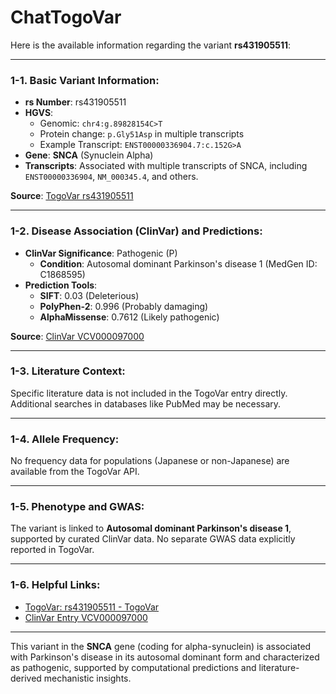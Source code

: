 # ChatTogoVar

Here is the available information regarding the variant **rs431905511**:

---

### 1-1. **Basic Variant Information**:
- **rs Number**: rs431905511  
- **HGVS**:
  - Genomic: `chr4:g.89828154C>T`
  - Protein change: `p.Gly51Asp` in multiple transcripts
  - Example Transcript: `ENST00000336904.7:c.152G>A`  
- **Gene**: **SNCA** (Synuclein Alpha)  
- **Transcripts**: Associated with multiple transcripts of SNCA, including `ENST00000336904`, `NM_000345.4`, and others.

**Source**: [TogoVar rs431905511](https://identifiers.org/dbsnp/rs431905511)

---

### 1-2. **Disease Association (ClinVar) and Predictions**:
- **ClinVar Significance**: Pathogenic (P)  
  - **Condition**: Autosomal dominant Parkinson's disease 1 (MedGen ID: C1868595)  
- **Prediction Tools**:
  - **SIFT**: 0.03 (Deleterious)  
  - **PolyPhen-2**: 0.996 (Probably damaging)  
  - **AlphaMissense**: 0.7612 (Likely pathogenic)  

**Source**: [ClinVar VCV000097000](https://www.ncbi.nlm.nih.gov/clinvar/variation/97000)

---

### 1-3. **Literature Context**:  
Specific literature data is not included in the TogoVar entry directly. Additional searches in databases like PubMed may be necessary.

---

### 1-4. **Allele Frequency**:
No frequency data for populations (Japanese or non-Japanese) are available from the TogoVar API.

---

### 1-5. **Phenotype and GWAS**:
The variant is linked to **Autosomal dominant Parkinson's disease 1**, supported by curated ClinVar data. No separate GWAS data explicitly reported in TogoVar.

---

### 1-6. **Helpful Links**:
- [TogoVar: rs431905511 - TogoVar](https://togovar.biosciencedbc.jp/en/variant/rs431905511)  
- [ClinVar Entry VCV000097000](https://www.ncbi.nlm.nih.gov/clinvar/variation/97000)

---

This variant in the **SNCA** gene (coding for alpha-synuclein) is associated with Parkinson's disease in its autosomal dominant form and characterized as pathogenic, supported by computational predictions and literature-derived mechanistic insights.